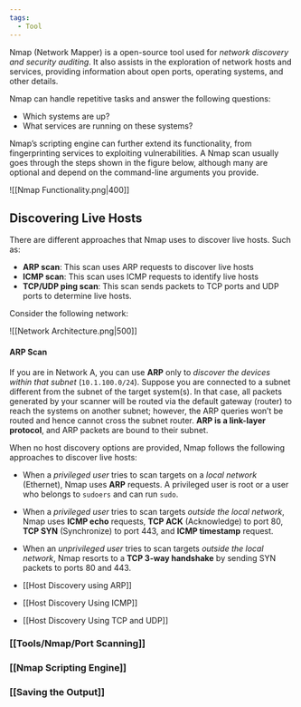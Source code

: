 ```yaml
---
tags:
  - Tool
---
```

Nmap (Network Mapper) is a open-source tool used for *network discovery and security auditing*. It also assists in the exploration of network hosts and services, providing information about open ports, operating systems, and other details.

Nmap can handle repetitive tasks and answer the following questions:

- Which systems are up?
- What services are running on these systems?

Nmap’s scripting engine can further extend its functionality, from fingerprinting services to exploiting vulnerabilities. A Nmap scan usually goes through the steps shown in the figure below, although many are optional and depend on the command-line arguments you provide.

![[Nmap Functionality.png|400]]

## Discovering Live Hosts

There are different approaches that Nmap uses to discover live hosts. Such as:

- **ARP scan**: This scan uses ARP requests to discover live hosts
- **ICMP scan**: This scan uses ICMP requests to identify live hosts
- **TCP/UDP ping scan**: This scan sends packets to TCP ports and UDP ports to determine live hosts.

Consider the following network:

![[Network Architecture.png|500]]
#### ARP Scan
If you are in Network A, you can use **ARP** only to *discover the devices within that subnet* (`10.1.100.0/24`). Suppose you are connected to a subnet different from the subnet of the target system(s). In that case, all packets generated by your scanner will be routed via the default gateway (router) to reach the systems on another subnet; however, the ARP queries won’t be routed and hence cannot cross the subnet router. **ARP is a link-layer protocol**, and ARP packets are bound to their subnet.


When no host discovery options are provided, Nmap follows the following approaches to discover live hosts:

- When a *privileged user* tries to scan targets on a *local network* (Ethernet), Nmap uses **ARP** requests. A privileged user is root or a user who belongs to `sudoers` and can run `sudo`.

- When a *privileged user* tries to scan targets *outside the local network*, Nmap uses **ICMP echo** requests, **TCP ACK** (Acknowledge) to port 80, **TCP SYN** (Synchronize) to port 443, and **ICMP timestamp** request.

- When an *unprivileged user* tries to scan targets *outside the local network*, Nmap resorts to a **TCP 3-way handshake** by sending SYN packets to ports 80 and 443.

- [[Host Discovery using ARP]]
- [[Host Discovery Using ICMP]]
- [[Host Discovery Using TCP and UDP]]

### [[Tools/Nmap/Port Scanning]]

### [[Nmap Scripting Engine]]

### [[Saving the Output]]